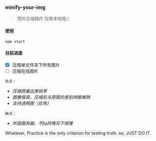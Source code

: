 ### minify-your-img
> 图片压缩插件 仅限本地哦:)

#### 使用
```
npm start
```

#### 目前进度
- [x] 压缩单文件夹下所有图片
- [ ] 压缩在线图片

`优点：`
- *压缩质量出类拔萃*
- *图像保真，压缩后与原图的差别肉眼难辨*
- *支持透明图（优秀）*

`缺点：`
- *外国服务器，不fq的情况下很慢*

Whatever, Practice is the only criterion for testing truth. so, JUST DO IT.
